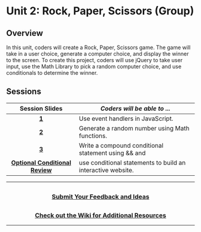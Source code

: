 # Unit 2: Rock, Paper, Scissors (Group)

## Overview

In this unit, coders will create a Rock, Paper, Scissors game. The game will take in a user choice, generate a computer choice, and display the winner to the screen. To create this project, coders will use jQuery to take user input, use the Math Library to pick a random computer choice, and use conditionals to determine the winner.

## Sessions

|                                                                    Session Slides                                                                     | _Coders will be able to ..._                                |
| :---------------------------------------------------------------------------------------------------------------------------------------------------: | ----------------------------------------------------------- |
|                     [**1**](https://docs.google.com/presentation/d/1eOs-kGrR_WMwLIrupK5KcPqWGYIEZfUhsZbbsTlXVwI/edit?usp=sharing)                     | Use event handlers in JavaScript.                           |
|                     [**2**](https://docs.google.com/presentation/d/11cWCIY5s_gQMqOrAUvcIfQb42OTavGrpEzoO70fN_ns/edit?usp=sharing)                     | Generate a random number using Math functions.              |
|                     [**3**](https://docs.google.com/presentation/d/1SL7IZ9HXbyfQhlIts7B5mvxA9LvoMB7p8E3nJqKMD4c/edit?usp=sharing)                     | Write a compound conditional statement using && and         |
| [**Optional Conditional Review**](https://docs.google.com/presentation/d/1ORkxBEGfewX-5SEKAtKZSpQcmLI6a5uso2J2i3mZtFA/edit#slide=id.g2a649694b1_0_43) | use conditional statements to build an interactive website. |

---

## <h3 align="center"><a href="https://forms.gle/vyAD1HFwXHZMRXrr9">Submit Your Feedback and Ideas</a></h3>

## <h3 align="center"><a href="https://github.com/itscodenation/curriculum-20-21/wiki">Check out the Wiki for Additional Resources</a></h3>

---
